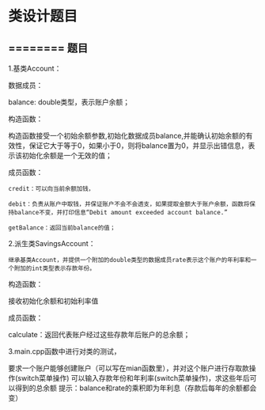 # 类设计题目
========
题目
--------
1.基类Account：

数据成员：

balance: double类型，表示账户余额；

构造函数：

构造函数接受一个初始余额参数,初始化数据成员balance,并能确认初始余额的有效性，保证它大于等于0，如果小于0，则将balance置为0，并显示出错信息，表示该初始化余额是一个无效的值；

成员函数：

    credit：可以向当前余额加钱，

    debit：负责从账户中取钱，并保证账户不会不会透支，如果提取金额大于账户余额，函数将保持balance不变，并打印信息“Debit amount exceeded account balance.”

    getBalance：返回当前balance的值；

2.派生类SavingsAccount：

    继承基类Account，并提供一个附加的double类型的数据成员rate表示这个账户的年利率和一个附加的int类型表示存款年份。

构造函数：

接收初始化余额和初始利率值

成员函数：

calculate：返回代表账户经过这些存款年后账户的总余额；

3.main.cpp函数中进行对类的测试，

要求一个账户能够创建账户（可以写在mian函数里），并对这个账户进行存取款操作(switch菜单操作)
可以输入存款年份和年利率(switch菜单操作)，求这些年后可以得到的总余额
提示：balance和rate的乘积即为年利息（存款后每年的余额都会变）
